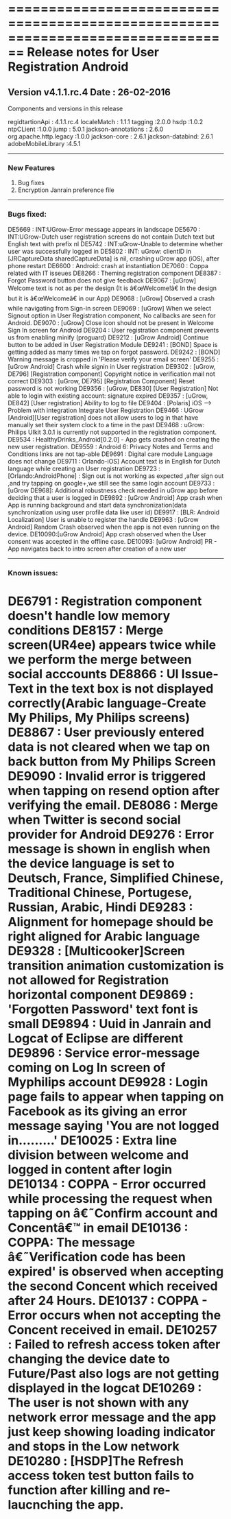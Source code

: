 
================================================================================
Release notes for User Registration Android 
================================================================================
Version v4.1.1.rc.4     Date : 26-02-2016
--------------------------------------------------------------------------------
Components and versions in this release

regidtartionApi : 4.1.1.rc.4
localeMatch : 1.1.1
tagging :2.0.0
hsdp :1.0.2
ntpCLient :1.0.0
jump : 5.0.1
jackson-annotations : 2.6.0
org.apache.http.legacy :1.0.0
jackson-core : 2.6.1
jackson-databind: 2.6.1
adobeMobileLibrary :4.5.1



--------------------------------------------------------------------------------
### New Features 
1.	Bug fixes 
2.  Encryption Janrain preference file



--------------------------------------------------------------------------------
### Bugs fixed:

DE5669 : INT:UGrow-Error message appears in landscape
DE5670 : INT:UGrow-Dutch user registration screens do not contain Dutch text but English text with prefix nl
DE5742 : INT:uGrow-Unable to determine whether user was successfully logged in
DE5802 : INT: uGrow: clientID in  [JRCaptureData sharedCaptureData] is nil, crashing uGrow app (iOS), after phone restart
DE6600 : Android: crash at instantiation
DE7060 : Coppa related with IT isseues
DE8266 : Theming registration component
DE8387 : Forgot Password button does not give feedback
DE9067 : [uGrow] Welcome text is not as per the design (It is â€œWelcome!â€ In the design but it is â€œWelcomeâ€ in our App)
DE9068 : [uGrow] Observed a crash while navigating from Sign-in screen
DE9069 : [uGrow] When we select Signout option in User Registration component, No callbacks are seen for Android.
DE9070 : [uGrow] Close icon should not be present in Welcome Sign In screen for Android
DE9204 : User registration component prevents us from enabling minify (proguard)
DE9212 : [uGrow Android] Continue button to be added in User Registration Module
DE9241 : [BOND] Space is getting added as many times we tap on forgot password.
DE9242 : [BOND] Warning message is cropped in 'Please verify your email screen'
DE9255 : [uGrow Android] Crash while signin in User registration
DE9302 : [uGrow, DE796] [Registration component] Copyright notice in verification mail not correct
DE9303 : [uGrow, DE795] [Registration Component] Reset password is not working
DE9356 : [uGrow, DE830] [User Registration] Not able to login with existing account: signature expired
DE9357 : [uGrow, DE842] [User registration] Ability to log to file
DE9404 : [Polaris] iOS --> Problem with integration Integrate User Registration
DE9466 : UGrow [Android][User registration] does not allow users to log in that have manually set their system clock to a time in the past
DE9468 : uGrow: Philips UIkit 3.0.1 is currently not supported in the registration component.
DE9534 : HealthyDrinks_Android[0.2.0] - App gets crashed on creating the new user registration.
DE9559 : Android 6: Privacy Notes and Terms and Conditions links are not tap-able
DE9691 : Digital care module Language does not change
DE9711 : Orlando-iOS] Account text is in English for Dutch language while creating an User registration
DE9723 : [Orlando:AndroidPhone] : Sign out is not working as expected ,after sign out ,and try tapping on google+,we still see the same login account
DE9733 : [uGrow DE968]: Additional robustness check needed in uGrow app before deciding that a user is logged in
DE9892 : [uGrow Android] App crash when App is running background and start data synchronization(data synchronization using user profile data like user id)
DE9917 : [BLR: Android Localization] User is unable to register the handle
DE9963 : [uGrow Android] Random Crash observed when the app is not even running on the device.
DE10090:[uGrow Android] App crash observed when the User consent was accepted in the offline case.
DE10093: [uGrow Android] PR - App navigates back to intro screen after creation of a new user

--------------------------------------------------------------------------------
### Known issues:
DE6791	: Registration component doesn't handle low memory conditions
DE8157	: Merge screen(UR4ee) appears twice while we perform the merge between social acccounts
DE8866	: UI Issue-Text in the text box is not displayed correctly(Arabic language-Create My Philips, My Philips screens)
DE8867	: User previously entered data  is not cleared when we tap on back button from My Philips Screen
DE9090	: Invalid error is triggered when tapping on resend option after verifying the email.
DE8086	: Merge when Twitter is second social provider for Android
DE9276	: Error message is shown in english when the device language is set to Deutsch, France, Simplified Chinese, Traditional Chinese, Portugese, Russian, Arabic, Hindi
DE9283	: Alignment for homepage should be right aligned for Arabic language
DE9328	: [Multicooker]Screen transition animation customization is not allowed for Registration horizontal component
DE9869	: 'Forgotten Password' text font is small
DE9894	: Uuid in Janrain and Logcat of Eclipse are different
DE9896	: Service error-message coming on Log In screen of Myphilips account
DE9928	: Login page fails to appear when tapping on Facebook as its giving an error message saying 'You are not logged in.........'
DE10025	: Extra line division between welcome and logged in content after login
DE10134	: COPPA - Error occurred while processing the request when tapping on â€˜Confirm account and Concentâ€™ in email
DE10136	: COPPA: The message â€˜Verification code has been expired' is observed when accepting the second Concent which received after 24 Hours.
DE10137	: COPPA - Error occurs when not accepting the Concent received in email.
DE10257	: Failed to refresh access token after changing the device date to Future/Past also logs are not getting displayed in the logcat
DE10269	: The user is not shown with any network error message and the app just keep showing loading indicator and stops in the Low network
DE10280	: [HSDP]The Refresh access token test button fails to function after killing and re-laucnching the app.
================================================================================



